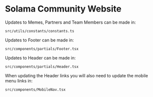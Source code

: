 # Solama Community Website
Updates to Memes, Partners and Team Members can be made in:
```
src/utils/constants/constants.ts
```

Updates to Footer can be made in:
```
src/components/partials/Footer.tsx
```

Updates to Header can be made in:
```
src/components/partials/Header.tsx
```

When updating the Header links you will also need to update the mobile menu links in:
```
src/components/MobileNav.tsx
```
